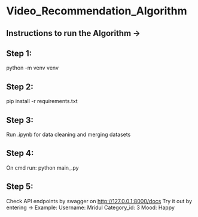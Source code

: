 # Video_Recommendation_Algorithm

## Instructions to run the Algorithm ->

## Step 1:
python -m venv venv

## Step 2:
pip install -r requirements.txt

## Step 3:
Run .ipynb for data cleaning and merging datasets

## Step 4:
On cmd run: python main_.py

## Step 5:
Check API endpoints by swagger on http://127.0.0.1:8000/docs
Try it out by entering ->
   Example:
   Username: Mridul
   Category_id: 3
   Mood: Happy

